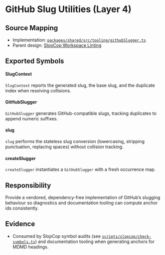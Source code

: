 # GitHub Slug Utilities (Layer 4)

## Source Mapping
- Implementation: [`packages/shared/src/tooling/githubSlugger.ts`](../../../packages/shared/src/tooling/githubSlugger.ts)
- Parent design: [SlopCop Workspace Linting](../../layer-3/slopcop.mdmd.md)

## Exported Symbols

#### SlugContext
`SlugContext` reports the generated slug, the base slug, and the duplicate index when resolving collisions.

#### GitHubSlugger
`GitHubSlugger` generates GitHub-compatible slugs, tracking duplicates to append numeric suffixes.

#### slug
`slug` performs the stateless slug conversion (lowercasing, stripping punctuation, replacing spaces) without collision tracking.

#### createSlugger
`createSlugger` instantiates a `GitHubSlugger` with a fresh occurrence map.

## Responsibility
Provide a vendored, dependency-free implementation of GitHub’s slugging behaviour so diagnostics and documentation tooling can compute anchor ids consistently.

## Evidence
- Consumed by SlopCop symbol audits (see [`scripts/slopcop/check-symbols.ts`](../../../scripts/slopcop/check-symbols.ts)) and documentation tooling when generating anchors for MDMD headings.
